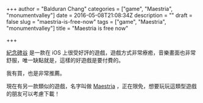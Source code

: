 +++
author = "Balduran Chang"
categories = ["game", "Maestria", "monumentvalley"]
date = 2016-05-08T21:08:34Z
description = ""
draft = false
slug = "maestria-is-free-now"
tags = ["game", "Maestria", "monumentvalley"]
title = "Maestria is free now"

+++


[紀念碑谷](https://www.facebook.com/monumentvalley.tw/) 是一款在 iOS 上很受好評的遊戲，遊戲方式非常療癒，音樂畫面也非常舒服，唯一缺點就是，這樣的好遊戲是要付費的。

我有買，也是非常推薦。

現在有另一款類似的遊戲，名字叫做 [Maestria](https://itunes.apple.com/tw/app/maestria/id1056681487) ，正在限免，想要玩玩這類型遊戲的朋友可以考慮下載！

